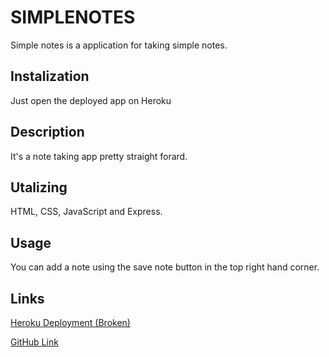# SIMPLENOTES

Simple notes is a application for taking simple notes.

## Instalization

Just open the deployed app on Heroku

## Description

It's a note taking app pretty straight forard.

## Utalizing 

HTML, CSS, JavaScript and Express.

## Usage

You can add a note using the save note button in the top right hand corner. 

## Links
[Heroku Deployment (Broken)](https://simple-notes-092831.herokuapp.com/)

[GitHub Link](https://github.com/YourAverageCat/SimpleNotes)